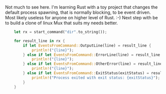 Not much to see here. I'm learning Rust with a toy project that changes the default process spawning, that is normally blocking, to be event driven. Most likely useless for anyone on higher level of Rust. :-)
Next step with be to build a clone of linux Mux that suits my needs better.

```Rust
    let rx = start_command("dir".to_string());

    for result_line in rx {
        if let EventsFromCommand::OutputLine(line) = result_line {
            println!("{line}");
        } else if let EventsFromCommand::ErrorLine(line) = result_line {
            println!("{line}");
        } else if let EventsFromCommand::OtherError(line) = result_line {
            println!("{line}");
        } else if let EventsFromCommand::ExitStatus(exitStatus) = result_line {
            println!("Process exited with exit status: {exitStatus}");
        }
    }
```
